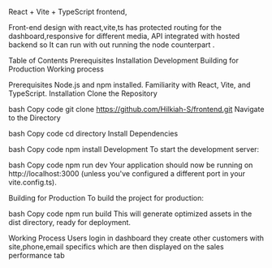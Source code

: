  React + Vite + TypeScript frontend,

Front-end design with react,vite,ts has protected routing for the dashboard,responsive for different media, API integrated with hosted backend so It can run with out running the node counterpart .

Table of Contents
Prerequisites
Installation
Development
Building for Production
Working process

Prerequisites
Node.js and npm installed.
Familiarity with React, Vite, and TypeScript.
Installation
Clone the Repository

bash
Copy code
git clone https://github.com/Hilkiah-S/frontend.git
Navigate to the Directory

bash
Copy code
cd directory
Install Dependencies

bash
Copy code
npm install
Development
To start the development server:

bash
Copy code
npm run dev
Your application should now be running on http://localhost:3000 (unless you've configured a different port in your vite.config.ts).

Building for Production
To build the project for production:

bash
Copy code
npm run build
This will generate optimized assets in the dist directory, ready for deployment.

Working Process
Users login in dashboard they create other customers with site,phone,email specifics which are then displayed on the sales performance tab
